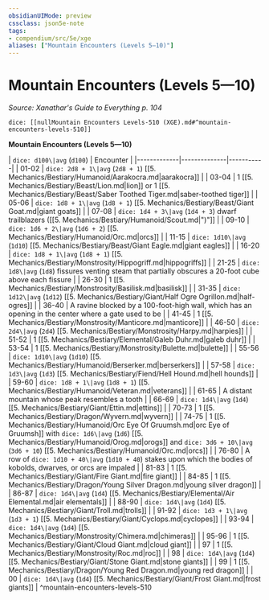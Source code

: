 ```yaml
---
obsidianUIMode: preview
cssclass: json5e-note
tags:
- compendium/src/5e/xge
aliases: ["Mountain Encounters (Levels 5—10)"]
---
```

# Mountain Encounters (Levels 5—10)
*Source: Xanathar's Guide to Everything p. 104* 

`dice: [[nullMountain Encounters Levels-510 (XGE).md#^mountain-encounters-levels-510]]`

**Mountain Encounters (Levels 5—10)**

| `dice: d100\|avg` (`d100`) | Encounter |
|-------------|--------------|-----------|
| 01-02 | `dice: 2d8 + 1\|avg` (`2d8 + 1`) [[5. Mechanics/Bestiary/Humanoid/Aarakocra.md|aarakocra]] |
| 03-04 | 1 [[5. Mechanics/Bestiary/Beast/Lion.md|lion]] or 1 [[5. Mechanics/Bestiary/Beast/Saber Toothed Tiger.md|saber-toothed tiger]] |
| 05-06 | `dice: 1d8 + 1\|avg` (`1d8 + 1`) [[5. Mechanics/Bestiary/Beast/Giant Goat.md|giant goats]] |
| 07-08 | `dice: 1d4 + 3\|avg` (`1d4 + 3`) dwarf trailblazers ([[5. Mechanics/Bestiary/Humanoid/Scout.md|")"]] |
| 09-10 | `dice: 1d6 + 2\|avg` (`1d6 + 2`) [[5. Mechanics/Bestiary/Humanoid/Orc.md|orcs]] |
| 11-15 | `dice: 1d10\|avg` (`1d10`) [[5. Mechanics/Bestiary/Beast/Giant Eagle.md|giant eagles]] |
| 16-20 | `dice: 1d8 + 1\|avg` (`1d8 + 1`) [[5. Mechanics/Bestiary/Monstrosity/Hippogriff.md|hippogriffs]] |
| 21-25 | `dice: 1d8\|avg` (`1d8`) fissures venting steam that partially obscures a 20-foot cube above each fissure |
| 26-30 | 1 [[5. Mechanics/Bestiary/Monstrosity/Basilisk.md|basilisk]] |
| 31-35 | `dice: 1d12\|avg` (`1d12`) [[5. Mechanics/Bestiary/Giant/Half Ogre Ogrillon.md|half-ogres]] |
| 36-40 | A ravine blocked by a 100-foot-high wall, which has an opening in the center where a gate used to be |
| 41-45 | 1 [[5. Mechanics/Bestiary/Monstrosity/Manticore.md|manticore]] |
| 46-50 | `dice: 2d4\|avg` (`2d4`) [[5. Mechanics/Bestiary/Monstrosity/Harpy.md|harpies]] |
| 51-52 | 1 [[5. Mechanics/Bestiary/Elemental/Galeb Duhr.md|galeb duhr]] |
| 53-54 | 1 [[5. Mechanics/Bestiary/Monstrosity/Bulette.md|bulette]] |
| 55-56 | `dice: 1d10\|avg` (`1d10`) [[5. Mechanics/Bestiary/Humanoid/Berserker.md|berserkers]] |
| 57-58 | `dice: 1d3\|avg` (`1d3`) [[5. Mechanics/Bestiary/Fiend/Hell Hound.md|hell hounds]] |
| 59-60 | `dice: 1d8 + 1\|avg` (`1d8 + 1`) [[5. Mechanics/Bestiary/Humanoid/Veteran.md|veterans]] |
| 61-65 | A distant mountain whose peak resembles a tooth |
| 66-69 | `dice: 1d4\|avg` (`1d4`) [[5. Mechanics/Bestiary/Giant/Ettin.md|ettins]] |
| 70-73 | 1 [[5. Mechanics/Bestiary/Dragon/Wyvern.md|wyvern]] |
| 74-75 | 1 [[5. Mechanics/Bestiary/Humanoid/Orc Eye Of Gruumsh.md|orc Eye of Gruumsh]] with `dice: 1d6\|avg` (`1d6`) [[5. Mechanics/Bestiary/Humanoid/Orog.md|orogs]] and `dice: 3d6 + 10\|avg` (`3d6 + 10`) [[5. Mechanics/Bestiary/Humanoid/Orc.md|orcs]] |
| 76-80 | A row of `dice: 1d10 + 40\|avg` (`1d10 + 40`) stakes upon which the bodies of kobolds, dwarves, or orcs are impaled |
| 81-83 | 1 [[5. Mechanics/Bestiary/Giant/Fire Giant.md|fire giant]] |
| 84-85 | 1 [[5. Mechanics/Bestiary/Dragon/Young Silver Dragon.md|young silver dragon]] |
| 86-87 | `dice: 1d4\|avg` (`1d4`) [[5. Mechanics/Bestiary/Elemental/Air Elemental.md|air elementals]] |
| 88-90 | `dice: 1d4\|avg` (`1d4`) [[5. Mechanics/Bestiary/Giant/Troll.md|trolls]] |
| 91-92 | `dice: 1d3 + 1\|avg` (`1d3 + 1`) [[5. Mechanics/Bestiary/Giant/Cyclops.md|cyclopes]] |
| 93-94 | `dice: 1d4\|avg` (`1d4`) [[5. Mechanics/Bestiary/Monstrosity/Chimera.md|chimeras]] |
| 95-96 | 1 [[5. Mechanics/Bestiary/Giant/Cloud Giant.md|cloud giant]] |
| 97 | 1 [[5. Mechanics/Bestiary/Monstrosity/Roc.md|roc]] |
| 98 | `dice: 1d4\|avg` (`1d4`) [[5. Mechanics/Bestiary/Giant/Stone Giant.md|stone giants]] |
| 99 | 1 [[5. Mechanics/Bestiary/Dragon/Young Red Dragon.md|young red dragon]] |
| 00 | `dice: 1d4\|avg` (`1d4`) [[5. Mechanics/Bestiary/Giant/Frost Giant.md|frost giants]] |
^mountain-encounters-levels-510